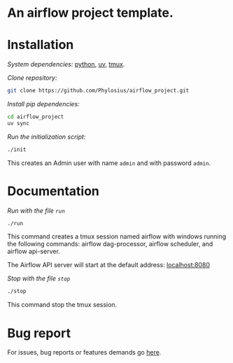 # An airflow project template.

# Installation

*System dependencies:* [python](https://www.python.org/downloads/), [uv](https://github.com/astral-sh/uv.git), [tmux](https://github.com/tmux/tmux/wiki).

*Clone repository:*

```bash
git clone https://github.com/Phylosius/airflow_project.git
```

*Install pip dependencies:*

```bash
cd airflow_project
uv sync
```

*Run the initialization script:*

```bash
./init
```

This creates an Admin user with name `admin` and with password `admin`.

# Documentation

*Run with the file `run`*

```bash
./run
```

This command creates a tmux session named airflow with windows running the following commands: airflow dag-processor, airflow scheduler, and airflow api-server.

The Airflow API server will start at the default address: [localhost:8080](http://0.0.0.0:8080)

*Stop with the file `stop`*

```bash
./stop
```

This command stop the tmux session.

# Bug report

For issues, bug reports or features demands go [here](https://github.com/Phylosius/airflow_project/issues).
